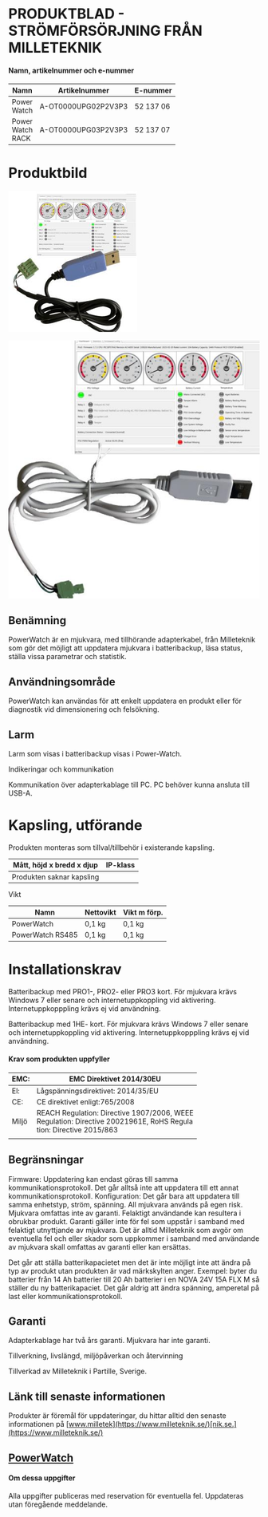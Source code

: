 # PRODUKTBLAD - STRÖMFÖRSÖRJNING FRÅN MILLETEKNIK

#### Namn, artikelnummer och e-nummer

| Namn                   | Artikelnummer       | E-nummer  |
|------------------------|---------------------|-----------|
| Power<br>Watch         | A-OT0000UPG02P2V3P3 | 52 137 06 |
| Power<br>Watch<br>RACK | A-OT0000UPG03P2V3P3 | 52 137 07 |

# Produktbild

![](images/_page_0_Picture_6.jpeg)

![](images/_page_0_Picture_7.jpeg)

## Benämning

PowerWatch är en mjukvara, med tillhörande adapterkabel, från Milleteknik som gör det möjligt att uppdatera mjukvara i batteribackup, läsa status, ställa vissa parametrar och statistik.

## Användningsområde

PowerWatch kan användas för att enkelt uppdatera en produkt eller för diagnostik vid dimensionering och felsökning.

## Larm

Larm som visas i batteribackup visas i Power-Watch.

Indikeringar och kommunikation

Kommunikation över adapterkablage till PC. PC behöver kunna ansluta till USB-A.

# Kapsling, utförande

Produkten monteras som tillval/tillbehör i existerande kapsling.

| Mått, höjd x bredd x djup | IP-klass |
|---------------------------|----------|
| Produkten saknar kapsling |          |

Vikt

| Namn             | Nettovikt | Vikt m förp. |
|------------------|-----------|--------------|
| PowerWatch       | 0,1 kg    | 0,1 kg       |
| PowerWatch RS485 | 0,1 kg    | 0,1 kg       |

# Installationskrav

Batteribackup med PRO1-, PRO2- eller PRO3 kort. För mjukvara krävs Windows 7 eller senare och internetuppkoppling vid aktivering. Internetuppkopppling krävs ej vid användning.

Batteribackup med 1HE- kort. För mjukvara krävs Windows 7 eller senare och internetuppkoppling vid aktivering. Internetuppkopppling krävs ej vid användning.

#### Krav som produkten uppfyller

| EMC:  | EMC Direktivet 2014/30EU                                                                                                |
|-------|-------------------------------------------------------------------------------------------------------------------------|
| El:   | Lågspänningsdirektivet: 2014/35/EU                                                                                      |
| CE:   | CE direktivet enligt:765/2008                                                                                           |
| Miljö | REACH Regulation: Directive 1907/2006, WEEE<br>Regulation: Directive 20021961E, RoHS Regula<br>tion: Directive 2015/863 |
|       |                                                                                                                         |

## Begränsningar

Firmware: Uppdatering kan endast göras till samma kommunikationsprotokoll. Det går alltså inte att uppdatera till ett annat kommunikationsprotokoll. Konfiguration: Det går bara att uppdatera till samma enhetstyp, ström, spänning. All mjukvara används på egen risk. Mjukvara omfattas inte av garanti. Felaktigt användande kan resultera i obrukbar produkt. Garanti gäller inte för fel som uppstår i samband med felaktigt utnyttjande av mjukvara. Det är alltid Milleteknik som avgör om eventuella fel och eller skador som uppkommer i samband med användande av mjukvara skall omfattas av garanti eller kan ersättas.

Det går att ställa batterikapacietet men det är inte möjligt inte att ändra på typ av produkt utan produkten är vad märkskylten anger. Exempel: byter du batterier från 14 Ah batterier till 20 Ah batterier i en NOVA 24V 15A FLX M så ställer du ny batterikapaciet. Det går aldrig att ändra spänning, amperetal på last eller kommunikationsprotokoll.

## Garanti

Adapterkablage har två års garanti. Mjukvara har inte garanti.

Tillverkning, livslängd, miljöpåverkan och återvinning

Tillverkad av Milleteknik i Partille, Sverige.

## Länk till senaste informationen

Produkter är föremål för uppdateringar, du hittar alltid den senaste informationen på [www.milletek](https://www.milleteknik.se/)[nik.se.](https://www.milleteknik.se/)

## [PowerWatch](https://www.milleteknik.se/powerwatch/)

#### Om dessa uppgifter

Alla uppgifter publiceras med reservation för eventuella fel. Uppdateras utan föregående meddelande.